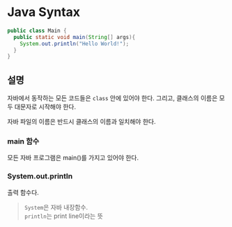 # Java Syntax
```java
public class Main {
  public static void main(String[] args){
    System.out.println("Hello World!");
  }
}
```
## 설명
자바에서 동작하는 모든 코드들은 `class` 안에 있어야 한다. 그리고, 클래스의 이름은 모두 대문자로 시작해야 한다.

자바 파일의 이름은 반드시 클래스의 이름과 일치해야 한다.

### main 함수
모든 자바 프로그램은 main()를 가지고 있어야 한다.

### System.out.println
출력 함수다.


> `System`은 자바 내장함수.<br>
> `println`는 print line이라는 뜻

